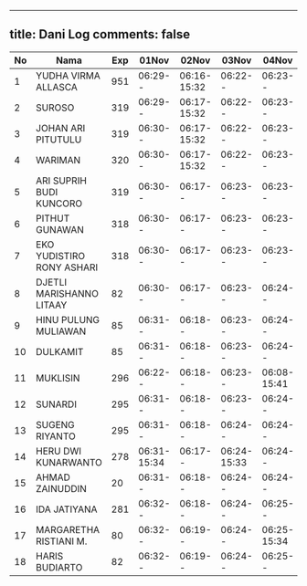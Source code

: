
---
title: Dani Log
comments: false
---

| No | Nama | Exp | 01Nov | 02Nov | 03Nov | 04Nov |
|-----|-----|-----|-----|-----|-----|-----|
| 1 | YUDHA VIRMA ALLASCA | 951 | 06:29-- | 06:16-15:32 | 06:22-- | 06:23-- |
| 2 | SUROSO | 319 | 06:29-- | 06:17-15:32 | 06:22-- | 06:23-- |
| 3 | JOHAN ARI PITUTULU | 319 | 06:30-- | 06:17-15:32 | 06:22-- | 06:23-- |
| 4 | WARIMAN | 320 | 06:30-- | 06:17-15:32 | 06:22-- | 06:23-- |
| 5 | ARI SUPRIH BUDI KUNCORO | 319 | 06:30-- | 06:17-- | 06:23-- | 06:23-- |
| 6 | PITHUT GUNAWAN | 318 | 06:30-- | 06:17-- | 06:23-- | 06:23-- |
| 7 | EKO YUDISTIRO RONY ASHARI | 318 | 06:30-- | 06:17-- | 06:23-- | 06:23-- |
| 8 | DJETLI MARISHANNO LITAAY | 82 | 06:30-- | 06:17-- | 06:23-- | 06:24-- |
| 9 | HINU PULUNG MULIAWAN | 85 | 06:31-- | 06:18-- | 06:23-- | 06:24-- |
| 10 | DULKAMIT | 85 | 06:31-- | 06:18-- | 06:23-- | 06:24-- |
| 11 | MUKLISIN | 296 | 06:22-- | 06:18-- | 06:23-- | 06:08-15:41 |
| 12 | SUNARDI | 295 | 06:31-- | 06:18-- | 06:23-- | 06:24-- |
| 13 | SUGENG RIYANTO | 295 | 06:31-- | 06:18-- | 06:24-- | 06:24-- |
| 14 | HERU DWI KUNARWANTO | 278 | 06:31-15:34 | 06:17-- | 06:24-15:33 | 06:24-- |
| 15 | AHMAD ZAINUDDIN | 20 | 06:31-- | 06:18-- | 06:24-- | 06:24-- |
| 16 | IDA JATIYANA | 281 | 06:32-- | 06:18-- | 06:24-- | 06:25-- |
| 17 | MARGARETHA RISTIANI M. | 80 | 06:32-- | 06:19-- | 06:24-- | 06:25-15:34 |
| 18 | HARIS BUDIARTO | 82 | 06:32-- | 06:19-- | 06:24-- | 06:25-- |
